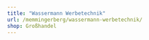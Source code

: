 ```yaml
---
title: "Wassermann Werbetechnik"
url: /memmingerberg/wassermann-werbetechnik/
shop: Großhandel
---
```

